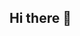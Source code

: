 ## Hi there 👋

<!--## GitHub Stats

![CodeSubz's GitHub Stats](https://github-readme-stats.vercel.app/api?username=CodeSubz&show_icons=true&count_private=true&theme=default)
![CodeSubz's Top Languages](https://github-readme-stats.vercel.app/api/top-langs/?username=CodeSubz&layout=compact&theme=default)
![CodeSubz's GitHub Streak](https://github-readme-streak-stats.herokuapp.com?user=CodeSubz&theme=default)

## Trophies

[![trophy](https://github-profile-trophy.vercel.app/?username=CodeSubz&theme=flat)](https://github.com/ryo-ma/github-profile-trophy)

## Profile Views

![Profile Views](https://komarev.com/ghpvc/?username=CodeSubz)
**CodeSubz/CodeSubz** is a ✨ _special_ ✨ repository because its `README.md` (this file) appears on your GitHub profile.

Here are some ideas to get you started:

- 🔭 I’m currently working on ...
- 🌱 I’m currently learning ...
- 👯 I’m looking to collaborate on ...
- 🤔 I’m looking for help with ...
- 💬 Ask me about ...
- 📫 How to reach me: ...
- 😄 Pronouns: ...
- ⚡ Fun fact: ...
-->
